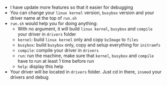 - I have update more features so that it easier for debugging
- You can change your `linux kernel` version, `busybox` version and your driver name at the top of `run.sh`
- `run.sh` would help you for doing anything:
  - With no argument, it will build `linux kernel`, `busybox` and `compile` your driver in `drivers` folder
  - `kernel`: build `linux kernel` only and copy `bzImage` to `files`
  - `busybox`: build `busybox` only, copy and setup everything for `initramfs`
  - `compile`: compile your driver in `drivers`
  - `run`: run the machine, make sure that `kernel`, `busybox` and `compile` have to run at least 1 time before run
  - `help`: display this help
- Your driver will be located in `drivers` folder. Just cd in there, `insmod` your drivers and debug

